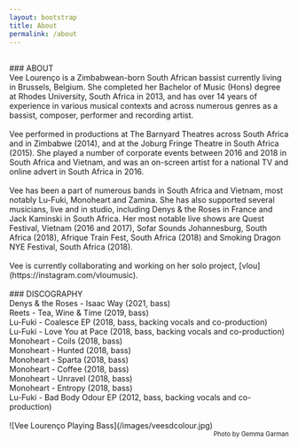 ```yaml
---
layout: bootstrap
title: About
permalink: /about
---
```


<br />
### ABOUT
<br />
Vee Lourenço is a Zimbabwean-born South African bassist currently living in Brussels, Belgium. She completed her Bachelor of Music (Hons) degree at Rhodes University, South Africa in 2013, and has over 14 years of experience in various musical contexts and across numerous genres as a bassist, composer, performer and recording artist. 
<br />
<br />
Vee performed in productions at The Barnyard Theatres across South Africa and in Zimbabwe (2014), and at the Joburg Fringe Theatre in South Africa (2015). She played a number of corporate events between 2016 and 2018 in South Africa and Vietnam, and was an on-screen artist for a national TV and online advert in South Africa in 2016. 
<br />
<br />
Vee has been a part of numerous bands in South Africa and Vietnam, most notably Lu-Fuki, Monoheart and Zamina. She has also supported several musicians, live and in studio, including Denys & the Roses in France and Jack Kaminski in South Africa. Her most notable live shows are Quest Festival, Vietnam (2016 and 2017), Sofar Sounds Johannesburg, South Africa (2018), Afrique Train Fest, South Africa (2018) and Smoking Dragon NYE Festival, South Africa (2018).
<br />
<br />
Vee is currently collaborating and working on her solo project, [vlou](https://instagram.com/vloumusic).
<br />
<br />
### DISCOGRAPHY
<br />
Denys & the Roses - Isaac Way (2021, bass)
<br />
Reets - Tea, Wine & Time (2019, bass)
<br />
Lu-Fuki - Coalesce EP (2018, bass, backing vocals and co-production)
<br />
Lu-Fuki - Love You at Pace (2018, bass, backing vocals and co-production)
<br />
Monoheart - Coils (2018, bass)
<br />
Monoheart - Hunted (2018, bass)
<br />
Monoheart - Sparta (2018, bass)
<br />
Monoheart - Coffee (2018, bass)
<br />
Monoheart - Unravel (2018, bass)
<br />
Monoheart - Entropy (2018, bass)
<br />
Lu-Fuki - Bad Body Odour EP (2012, bass, backing vocals and co-production)
<br />
<br />
![Vee Lourenço Playing Bass](/images/veesdcolour.jpg)
<div style="text-align: right; font-size: 0.8em"> Photo by Gemma Garman </div>